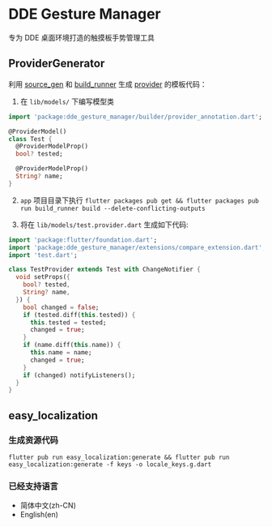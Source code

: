 # DDE Gesture Manager
专为 DDE 桌面环境打造的触摸板手势管理工具

## ProviderGenerator
利用 [source_gen](https://pub.dev/packages/source_gen) 和 [build_runner](https://pub.flutter-io.cn/packages/build_runner) 生成 [provider](https://pub.flutter-io.cn/packages/provider) 的模板代码：
1. 在 `lib/models/` 下编写模型类
```dart
import 'package:dde_gesture_manager/builder/provider_annotation.dart';

@ProviderModel()
class Test {
  @ProviderModelProp()
  bool? tested;

  @ProviderModelProp()
  String? name;
}

```

2. `app` 项目目录下执行 `flutter packages pub get && flutter packages pub run build_runner build --delete-conflicting-outputs`

3. 将在 `lib/models/test.provider.dart` 生成如下代码:
```dart
import 'package:flutter/foundation.dart';
import 'package:dde_gesture_manager/extensions/compare_extension.dart';
import 'test.dart';

class TestProvider extends Test with ChangeNotifier {
  void setProps({
    bool? tested,
    String? name,
  }) {
    bool changed = false;
    if (tested.diff(this.tested)) {
      this.tested = tested;
      changed = true;
    }
    if (name.diff(this.name)) {
      this.name = name;
      changed = true;
    }
    if (changed) notifyListeners();
  }
}

```

## easy_localization
### 生成资源代码
`flutter pub run easy_localization:generate && flutter pub run easy_localization:generate -f keys -o locale_keys.g.dart`

### 已经支持语言
- 简体中文(zh-CN)
- English(en)
